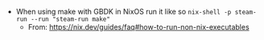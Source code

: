 
- When using make with GBDK in NixOS run it like so
    `nix-shell -p steam-run --run "steam-run make"`
    - From: https://nix.dev/guides/faq#how-to-run-non-nix-executables
